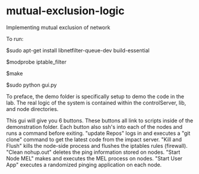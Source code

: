 mutual-exclusion-logic
======================

Implementing mutual exclusion of network 

To run:

$sudo apt-get install libnetfilter-queue-dev build-essential

$modprobe iptable_filter

$make

$sudo python gui.py

To preface, the demo folder is specifically setup to demo the code in the lab. The real logic of the system is contained within the controlServer, lib, and node directories. 

This gui will give you 6 buttons. These buttons all link to scripts inside of the demonstration folder. Each button also ssh's into each of the nodes and runs a command before exiting. "update Repos" logs in and executes a "git clone" command to get the latest code from the impact server. "Kill and Flush" kills the node-side process and flushes the iptables rules (firewall). "Clean nohup.out" deletes the ping information stored on nodes. "Start Node MEL" makes and executes the MEL process on nodes. "Start User App" executes a randomized pinging application on each node.



